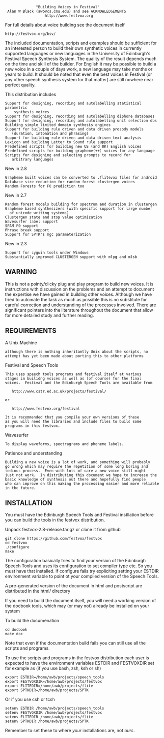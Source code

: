 
                  "Building Voices in Festival"
     Alan W Black (awb@cs.cmu.edu) and see ACKNOWLEDGEMENTS
                      http://www.festvox.org

For full details about voice building see the document itself

    http://festvox.org/bsv/

The included documentation, scripts and examples should be sufficient
for an interested person to build their own synthetic voices in
currently supported languages or new languages in the University of
Edinburgh's Festival Speech Synthesis System.  The quality of the
result depends much on the time and skill of the builder.  For English
it may be possible to build a new voice in a couple of days work, a
new language may take months or years to build.  It should be noted
that even the best voices in Festival (or any other speech synthesis
system for that matter) are still nowhere near perfect quality.

This distribution includes

    Support for designing, recording and autolabelling statistical parametric
        synthesis voices
    Support for designing, recording and autolabelling diphone databases
    Support for designing, recording and autolabelling unit selection dbs
    Building simple limited domain synthesis engines
    Support for building rule driven and data driven prosody models
       (duration, intonation and phrasing)
    Support for building rule driven and data driven text analysis
    Lexicon and building Letter to Sound rule support
    Predefined scripts for building new US (and UK) English voices
    Predefined scripts for building grapheme(++) voices for any language
    Scripts for designing and selecting prompts to record for
       arbitrary languages

New in 2.8

    Grapheme built voices can be converted to .flitevox files for android
    Database size reduction for random forest clustergen voices
    Random Forests for F0 prediction too

New in 2.7

    Random forest models building for spectrum and duration in clustergen
    Grapheme based synthesizers (with specific support for large number
      of unicode writing systems)
    Clustergen state and stop value optimization
    Wavesurfer label support
    SPAM F0 support
    Phrase break support
    Support for SPTK's mgc parameterization

New in 2.3
    
    Support for cygwin tools under Windows
    Substantially improved CLUSTERGEN support with mlpg and mlsb

WARNING
-------

This is not a pointy/clicky plug and play program to build new voices.
It is instructions with discussion on the problems and an attempt to
document the expertise we have gained in building other voices.
Although we have tried to automate the task as much as possible this
is no substitute for careful correction and understanding of the
processes involved.  There are significant pointers into the
literature throughout the document that allow for more detailed study
and further reading.

REQUIREMENTS
------------

A Unix Machine

    although there is nothing inheritantly Unix about the scripts, no
    attempt has yet been made about porting this to other platforms
    
Festival and Speech Tools

    This uses speech tools programs and festival itself at various
    stages in builidng voices as well as (of course) for the final
    voices.  Festival and the Edinburgh Speech Tools are available from
    
       http://www.cstr.ed.ac.uk/projects/festival/
       
    or
    
       http://www.festvox.org/festival

    It is recommended that you compile your own versions of these
    as you will need the libraries and include files to build some
    programs in this festvox.
    
Wavesurfer

    To display waveforms, spectragrams and phoneme labels.
    
Patience and understanding

    Building a new voice is a lot of work, and something will probably
    go wrong which may require the repetition of some long boring and
    tedious process.  Even with lots of care a new voice still might 
    just not work.  In distributing this document we hope to increase the
    basic knowledge of synthesis out there and hopefully find people 
    who can improve on this making the processing easier and more reliable
    in the future.

INSTALLATION
-----------

You must have the Edinburgh Speech Tools and Festival instllation
before you can build the tools in the festvox distribution.

Unpack festvox-2.8-release.tar.gz or clone it from github

    git clone https://github.com/festvox/festvox
    cd festvox
    ./configure
    make

The configuration basically tries to find your version of 
the Edinburgh Speech Tools and uses its configuration to set
compiler type etc.  So you must have that installed.  If configure
fails try expliciting setting your ESTDIR environment variable
to point ot your compiled version of the Speech Tools.

A pre-generated version of the document in html and postscript are
distributed in the html/ directory

If you need to build the document itself, you will need a working
version of the docbook tools, which may (or may not) already
be installed on your system
    
To build the documenation
   
    cd docbook
    make doc

Note that even if the documentation build fails you can still use all
the scripts and programs.  

To use the scripts and programs in the festvox distribution each
user is expected to have the environment variables ESTDIR and
FESTVOXDIR set for example as (if you use bash, zsh, ksh or sh)

    export ESTDIR=/home/awb/projects/speech_tools
    export FESTVOXDIR=/home/awb/projects/festvox
    export FLITEDIR=/home/awb/projects/flite
    export SPTKDIR=/home/awb/projects/SPTK

Or if you use csh or tcsh

    setenv ESTDIR /home/awb/projects/speech_tools
    setenv FESTVOXDIR /home/awb/projects/festvox
    setenv FLITEDIR /home/awb/projects/flite
    setenv SPTKDIR /home/awb/projects/SPTK

Remember to set these to where *your* installations are, not *ours*.

